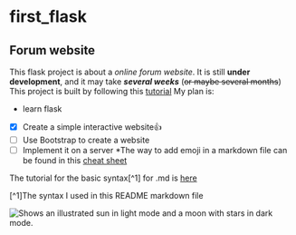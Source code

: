 # first_flask
## Forum website
This flask project is about a *online* _forum website_. It is still **under development**, and it may take ***several weeks*** (~~or maybe several months~~)
This project is built by following this [tutorial](https://www.bilibili.com/video/BV17r4y1y7jJ/?spm_id_from=333.337.search-card.all.click)
My plan is:
- learn flask
- [x] Create a simple interactive website:+1:
- [ ] Use Bootstrap to create a website
- [ ] Implement it on a server
\*The way to add emoji in a markdown file can be found in this [cheat sheet](https://github.com/ikatyang/emoji-cheat-sheet/blob/master/README.md)

The tutorial for the basic syntax[^1] for .md is [here](https://docs.github.com/en/get-started/writing-on-github/getting-started-with-writing-and-formatting-on-github/basic-writing-and-formatting-syntax)
<!-- You may notice that this .md file is used for trying the syntax from the tutorial, which means actually I don't have a plan for this project now :joy: -->

[^1]The syntax I used in this README markdown file

<picture>
  <source media="(prefers-color-scheme: dark)" srcset="https://user-images.githubusercontent.com/25423296/163456776-7f95b81a-f1ed-45f7-b7ab-8fa810d529fa.png">
  <source media="(prefers-color-scheme: light)" srcset="https://user-images.githubusercontent.com/25423296/163456779-a8556205-d0a5-45e2-ac17-42d089e3c3f8.png">
  <img alt="Shows an illustrated sun in light mode and a moon with stars in dark mode." src="https://user-images.githubusercontent.com/25423296/163456779-a8556205-d0a5-45e2-ac17-42d089e3c3f8.png">
</picture>
